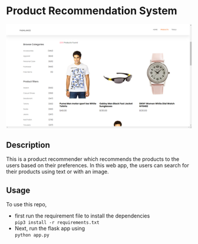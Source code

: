 # Product Recommendation System

![alt text](github-banner.png)

## Description

This is a product recommender which recommends the products to the users based on their preferences.
In this web app, the users can search for their products using text or with an image.

## Usage

To use this repo,

- first run the requirement file to install the dependencies  
  `pip3 install -r requirements.txt`
- Next, run the flask app using  
  `python app.py`
